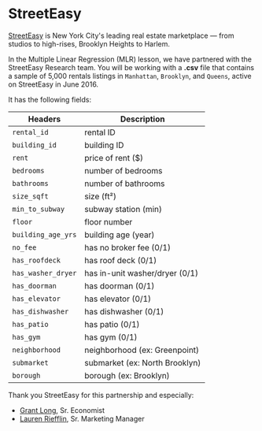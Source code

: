 # StreetEasy

[StreetEasy](www.streeteasy.com) is New York City's leading real estate marketplace — from studios to high-rises, Brooklyn Heights to Harlem.

In the Multiple Linear Regression (MLR) lesson, we have partnered with the StreetEasy Research team. You will be working with a **.csv** file that contains a sample of 5,000 rentals listings in `Manhattan`, `Brooklyn`, and `Queens`, active on StreetEasy in June 2016.

It has the following fields:

Headers | Description |
--- | --- |
`rental_id` | rental ID
`building_id` | building ID
`rent` | price of rent ($)
`bedrooms` | number of bedrooms
`bathrooms` | number of bathrooms
`size_sqft` | size (ft²)
`min_to_subway` | subway station (min)
`floor` | floor number
`building_age_yrs` | building age (year)
`no_fee` | has no broker fee (0/1)
`has_roofdeck` | has roof deck (0/1)
`has_washer_dryer` | has in-unit washer/dryer (0/1)
`has_doorman` | has doorman (0/1)
`has_elevator` | has elevator (0/1)
`has_dishwasher` | has dishwasher (0/1)
`has_patio` | has patio (0/1)
`has_gym` | has gym (0/1)
`neighborhood` | neighborhood (ex: Greenpoint)
`submarket` | submarket (ex: North Brooklyn)
`borough` | borough (ex: Brooklyn)

Thank you StreetEasy for this partnership and especially:

- [Grant Long](https://streeteasy.com/blog/author/grantlong/), Sr. Economist
- [Lauren Riefflin](https://streeteasy.com/blog/author/lauren/), Sr. Marketing Manager
